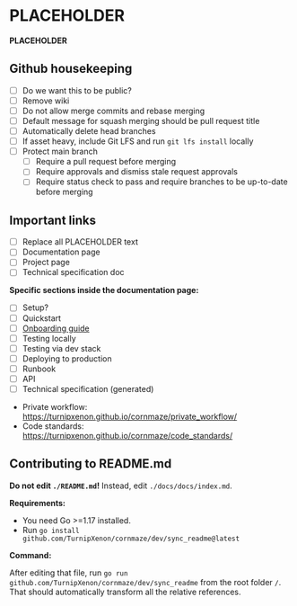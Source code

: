 # PLACEHOLDER

**PLACEHOLDER**

## Github housekeeping
- [ ] Do we want this to be public?
- [ ] Remove wiki
- [ ] Do not allow merge commits and rebase merging
- [ ] Default message for squash merging should be pull request title
- [ ] Automatically delete head branches
- [ ] If asset heavy, include Git LFS and run `git lfs install` locally
- [ ] Protect main branch
    - [ ]  Require a pull request before merging
    - [ ] Require approvals and dismiss stale request approvals
    - [ ]  Require status check to pass and require branches to be up-to-date before merging

## Important links

- [ ] Replace all PLACEHOLDER text
- [ ] Documentation page
- [ ] Project page
- [ ] Technical specification doc

**Specific sections inside the documentation page:**

- [ ] Setup?
- [ ] Quickstart
- [ ] [Onboarding guide](./onboarding.md)
- [ ] Testing locally
- [ ] Testing via dev stack
- [ ] Deploying to production
- [ ] Runbook
- [ ] API
- [ ] Technical specification (generated)
- Private workflow: https://turnipxenon.github.io/cornmaze/private_workflow/
- Code standards: https://turnipxenon.github.io/cornmaze/code_standards/

## Contributing to README.md

**Do not edit `./README.md`!** Instead, edit `./docs/docs/index.md`.

**Requirements:**

- You need Go >=1.17 installed.
- Run `go install github.com/TurnipXenon/cornmaze/dev/sync_readme@latest`

**Command:**

After editing that file, run `go run github.com/TurnipXenon/cornmaze/dev/sync_readme` from the root folder `/`. That
should automatically transform all the relative references.